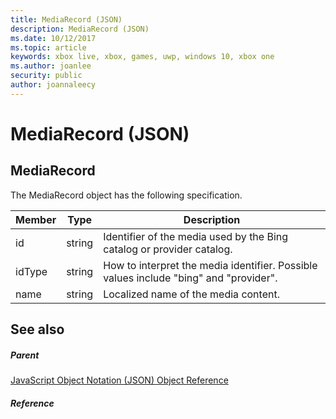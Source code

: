 ```yaml
---
title: MediaRecord (JSON)
description: MediaRecord (JSON)
ms.date: 10/12/2017
ms.topic: article
keywords: xbox live, xbox, games, uwp, windows 10, xbox one
ms.author: joanlee
security: public
author: joannaleecy
---
```


# MediaRecord (JSON)
 
<a id="ID4EO"></a>

 
## MediaRecord
 
The MediaRecord object has the following specification.
 
| Member| Type| Description| 
| --- | --- | --- | 
| id| string| Identifier of the media used by the Bing catalog or provider catalog.| 
| idType| string| How to interpret the media identifier. Possible values include "bing" and "provider".| 
| name| string| Localized name of the media content.| 
  
<a id="ID4ECC"></a>

 
## See also
 
<a id="ID4EEC"></a>

 
##### Parent

[JavaScript Object Notation (JSON) Object Reference](atoc-xboxlivews-reference-json.md)

  
<a id="ID4EQC"></a>

 
##### Reference
